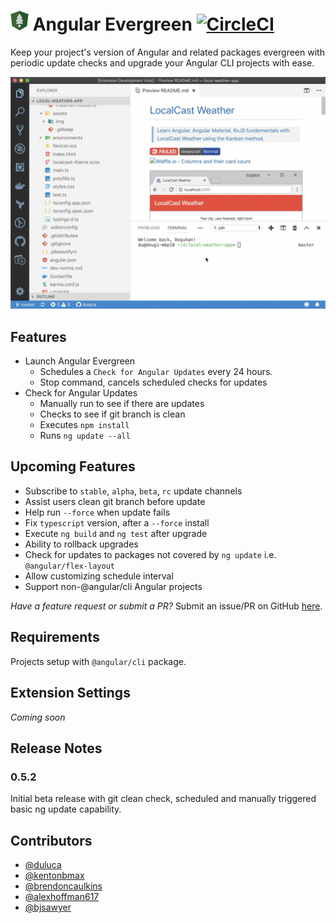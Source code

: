 # ![](ng-evergreen-logo-32.png) Angular Evergreen [![CircleCI](https://circleci.com/gh/expertly-simple/angular-evergreen.png)](https://circleci.com/gh/expertly-simple/angular-evergreen/tree/master)

Keep your project's version of Angular and related packages evergreen with periodic update checks and upgrade your Angular CLI projects with ease.

![](ng-evergreen-do-update-sm.gif)

## Features

- Launch Angular Evergreen
  - Schedules a `Check for Angular Updates` every 24 hours.
  - Stop command, cancels scheduled checks for updates
- Check for Angular Updates
  - Manually run to see if there are updates
  - Checks to see if git branch is clean
  - Executes `npm install`
  - Runs `ng update --all`

## Upcoming Features

- Subscribe to `stable`, `alpha`, `beta`, `rc` update channels
- Assist users clean git branch before update
- Help run `--force` when update fails
- Fix `typescript` version, after a `--force` install
- Execute `ng build` and `ng test` after upgrade
- Ability to rollback upgrades
- Check for updates to packages not covered by `ng update` i.e. `@angular/flex-layout`
- Allow customizing schedule interval
- Support non-@angular/cli Angular projects

_Have a feature request or submit a PR?_ Submit an issue/PR on GitHub [here](https://github.com/duluca/angular-evergreen/issues).

## Requirements

Projects setup with `@angular/cli` package.

## Extension Settings

_Coming soon_

## Release Notes

### 0.5.2

Initial beta release with git clean check, scheduled and manually triggered basic ng update capability.

## Contributors

- [@duluca](http://github.com/duluca)
- [@kentonbmax](http://github.com/kentonbmax)
- [@brendoncaulkins](http://github.com/brendoncaulkins)
- [@alexhoffman617](http://github.com/alexhoffman617)
- [@bjsawyer](https://github.com/bjsawyer)
